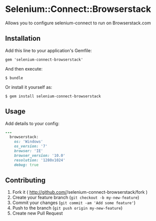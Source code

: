 # Selenium::Connect::Browserstack

Allows you to configure selenium-connect to run on Browserstack.com

## Installation

Add this line to your application's Gemfile:

    gem 'selenium-connect-browserstack'

And then execute:

    $ bundle

Or install it yourself as:

    $ gem install selenium-connect-browserstack

## Usage

Add details to your config:

```ruby
---
  browserstack:
    os: 'Windows'
    os_version: '7'
    browser: 'IE'
    browser_version: '10.0'
    resolution: '1280x1024'
    debug: true
```

## Contributing

1. Fork it ( http://github.com/<my-github-username>/selenium-connect-browserstack/fork )
2. Create your feature branch (`git checkout -b my-new-feature`)
3. Commit your changes (`git commit -am 'Add some feature'`)
4. Push to the branch (`git push origin my-new-feature`)
5. Create new Pull Request

